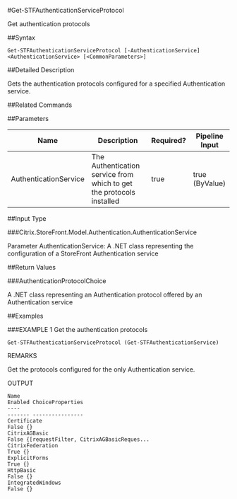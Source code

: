 #Get-STFAuthenticationServiceProtocol
Get authentication protocols
##Syntax
```Get-STFAuthenticationServiceProtocol [-AuthenticationService] <AuthenticationService> [<CommonParameters>]
```
##Detailed Description
Gets the authentication protocols configured for a specified Authentication service.
##Related Commands
##Parameters
|Name|Description|Required?|Pipeline Input||--|--|--|--||AuthenticationService|The Authentication service from which to get the protocols installed|true|true (ByValue)|##Input Type
###Citrix.StoreFront.Model.Authentication.AuthenticationService
Parameter AuthenticationService: A .NET class representing the configuration of a StoreFront Authentication service
##Return Values
###AuthenticationProtocolChoice
A .NET class representing an Authentication protocol offered by an Authentication service
##Examples
###EXAMPLE 1 Get the authentication protocols
```Get-STFAuthenticationServiceProtocol (Get-STFAuthenticationService)
```
REMARKS
Get the protocols configured for the only Authentication service.
OUTPUT
```Name                                                                    
Enabled ChoiceProperties
----                                                                    
------- ----------------
Certificate                                                               
False {}
CitrixAGBasic                                                             
False {[requestFilter, CitrixAGBasicReques...
CitrixFederation                                                           
True {}
ExplicitForms                                                              
True {}
HttpBasic                                                                 
False {}
IntegratedWindows                                                         
False {}
```
